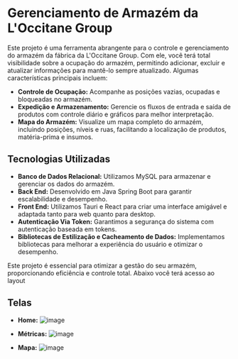 # Gerenciamento de Armazém da L'Occitane Group

Este projeto é uma ferramenta abrangente para o controle e gerenciamento do armazém da fábrica da L'Occitane Group. Com ele, você terá total visibilidade sobre a ocupação do armazém, permitindo adicionar, excluir e atualizar informações para mantê-lo sempre atualizado. Algumas características principais incluem:

- **Controle de Ocupação:** Acompanhe as posições vazias, ocupadas e bloqueadas no armazém.
- **Expedição e Armazenamento:** Gerencie os fluxos de entrada e saída de produtos com controle diário e gráficos para melhor interpretação.
- **Mapa do Armazém:** Visualize um mapa completo do armazém, incluindo posições, níveis e ruas, facilitando a localização de produtos, matéria-prima e insumos.

## Tecnologias Utilizadas

- **Banco de Dados Relacional:** Utilizamos MySQL para armazenar e gerenciar os dados do armazém.
- **Back End:** Desenvolvido em Java Spring Boot para garantir escalabilidade e desempenho.
- **Front End:** Utilizamos Tauri e React para criar uma interface amigável e adaptada tanto para web quanto para desktop.
- **Autenticação Via Token:** Garantimos a segurança do sistema com autenticação baseada em tokens.
- **Bibliotecas de Estilização e Cacheamento de Dados:** Implementamos bibliotecas para melhorar a experiência do usuário e otimizar o desempenho.

Este projeto é essencial para otimizar a gestão do seu armazém, proporcionando eficiência e controle total. Abaixo você terá acesso ao layout

## Telas
- **Home:** 
![image](https://github.com/SrAmerico/Projeto-L-occitane-Group-F-brica-/assets/134458811/259e787b-b60d-4b97-9cf5-f4856729f3b5)

- **Métricas:** 
![image](https://github.com/SrAmerico/Projeto-L-occitane-Group-F-brica-/assets/134458811/aaeac113-7e9c-486a-9250-9aff0c8c02c3)

- **Mapa:** 
![image](https://github.com/SrAmerico/Projeto-L-occitane-Group-F-brica-/assets/134458811/bca91f15-a42c-46e9-8049-4e2c0506647f)
